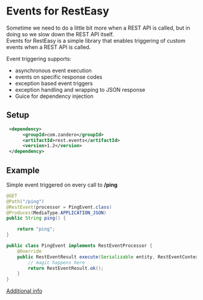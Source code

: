 # Events for RestEasy 
Sometime we need to do a little bit more when a REST API is called, but in doing so we slow down the REST API itself.  
Events for RestEasy is a simple library that enables triggering of custom events when a REST API is called.


Event triggering supports:
* asynchronous event execution
* events on specific response codes
* exception based event triggers 
* exception handling and wrapping to JSON response
* Guice for dependency injection

## Setup
```xml
 <dependency>      
      <groupId>com.zandero</groupId>      
      <artifactId>rest.events</artifactId>      
      <version>1.2</version>      
 </dependency>
 ```
 
## Example
Simple event triggered on every call to **/ping**
 
```java
@GET
@Path("/ping")
@RestEvent(processor = PingEvent.class)
@Produces(MediaType.APPLICATION_JSON)
public String ping() {

    return "ping";
}
```

```java
public class PingEvent implements RestEventProcessor {
    @Override
    public RestEventResult execute(Serializable entity, RestEventContext context) throws Exception {
        // magic happens here
        return RestEventResult.ok();
    }
}
```

[Additional info](https://github.com/zandero/rest/wiki/Home)
